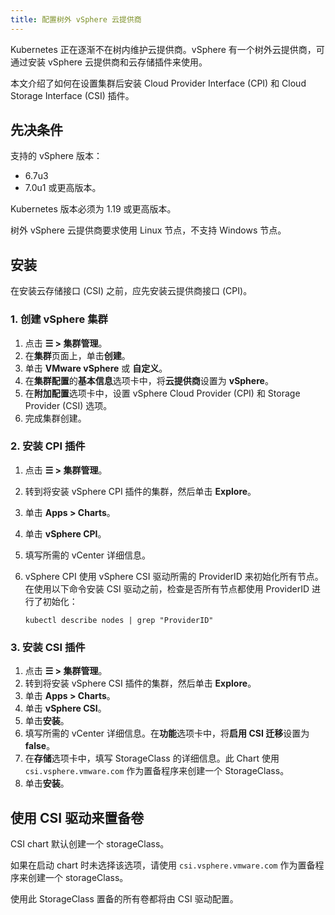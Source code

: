 ```yaml
---
title: 配置树外 vSphere 云提供商
---
```


Kubernetes 正在逐渐不在树内维护云提供商。vSphere 有一个树外云提供商，可通过安装 vSphere 云提供商和云存储插件来使用。

本文介绍了如何在设置集群后安装 Cloud Provider Interface (CPI) 和 Cloud Storage Interface (CSI) 插件。

## 先决条件

支持的 vSphere 版本：

* 6.7u3
* 7.0u1 或更高版本。

Kubernetes 版本必须为 1.19 或更高版本。

树外 vSphere 云提供商要求使用 Linux 节点，不支持 Windows 节点。

## 安装

在安装云存储接口 (CSI) 之前，应先安装云提供商接口 (CPI)。

### 1. 创建 vSphere 集群

1. 点击 **☰ > 集群管理**。
1. 在**集群**页面上，单击**创建**。
1. 单击 **VMware vSphere** 或 **自定义**。
1. 在**集群配置**的**基本信息**选项卡中，将**云提供商**设置为 **vSphere**。
1. 在**附加配置**选项卡中，设置 vSphere Cloud Provider (CPI) 和 Storage Provider (CSI) 选项。
1. 完成集群创建。

### 2. 安装 CPI 插件

1. 点击 **☰ > 集群管理**。
1. 转到将安装 vSphere CPI 插件的集群，然后单击 **Explore**。
1. 单击 **Apps > Charts**。
1. 单击 **vSphere CPI**。
1. 填写所需的 vCenter 详细信息。
1. vSphere CPI 使用 vSphere CSI 驱动所需的 ProviderID 来初始化所有节点。在使用以下命令安装 CSI 驱动之前，检查是否所有节点都使用 ProviderID 进行了初始化：

   ```
   kubectl describe nodes | grep "ProviderID"
   ```

### 3. 安装 CSI 插件

1. 点击 **☰ > 集群管理**。
1. 转到将安装 vSphere CSI 插件的集群，然后单击 **Explore**。
1. 单击 **Apps > Charts**。
1. 单击 **vSphere CSI**。
1. 单击**安装**。
1. 填写所需的 vCenter 详细信息。在**功能**选项卡中，将**启用 CSI 迁移**设置为 **false**。
3. 在**存储**选项卡中，填写 StorageClass 的详细信息。此 Chart 使用 `csi.vsphere.vmware.com` 作为置备程序来创建一个 StorageClass。
1. 单击**安装**。


## 使用 CSI 驱动来置备卷

CSI chart 默认创建一个 storageClass。

如果在启动 chart 时未选择该选项，请使用 `csi.vsphere.vmware.com` 作为置备程序来创建一个 storageClass。

使用此 StorageClass 置备的所有卷都将由 CSI 驱动配置。
